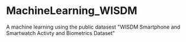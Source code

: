# MachineLearning_WISDM
A machine learning using the public datasest "WISDM Smartphone and Smartwatch Activty and Biometrics Dataset"
